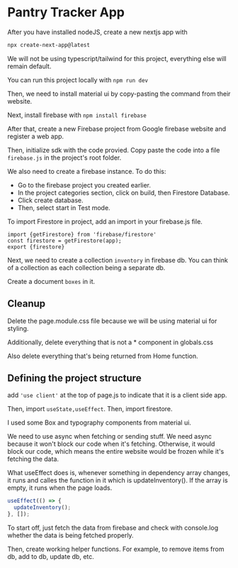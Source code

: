 # Pantry Tracker App

After you have installed nodeJS, create a new nextjs app with

```bash
npx create-next-app@latest
```

We will not be using typescript/tailwind for this project, everything else will remain default.

You can run this project locally with `npm run dev`

Then, we need to install material ui by copy-pasting the command from their website.

Next, install firebase with `npm install firebase`

After that, create a new Firebase project from Google firebase website and register a web app.

Then, initialize sdk with the code provied. Copy paste the code into a file `firebase.js` in the project's root folder.

We also need to create a firebase instance. To do this:

- Go to the firebase project you created earlier.
- In the project categories section, click on build, then Firestore Database.
- Click create database.
- Then, select start in Test mode.

To import Firestore in project, add an import in your firebase.js file.

```
import {getFirestore} from 'firebase/firestore'
const firestore = getFirestore(app);
export {firestore}
```

Next, we need to create a collection `inventory` in firebase db. You can think of a collection as each collection being a separate db.

Create a document `boxes` in it.

## Cleanup

Delete the page.module.css file because we will be using material ui for styling.

Additionally, delete everything that is not a \* component in globals.css

Also delete everything that's being returned from Home function.

## Defining the project structure

add `'use client'` at the top of page.js to indicate that it is a client side app.

Then, import `useState,useEffect`.
Then, import firestore.

I used some Box and typography components from material ui.

We need to use async when fetching or sending stuff. We need async because it won't block our code when it's fetching. Otherwise, it would block our code, which means the entire website would be frozen while it's fetching the data.

What useEffect does is, whenever something in dependency array changes, it runs and calles the function in it which is updateInventory(). If the array is empty, it runs when the page loads.

```js
useEffect(() => {
  updateInventory();
}, []);
```

To start off, just fetch the data from firebase and check with console.log whether the data is being fetched properly.

Then, create working helper functions. For example, to remove items from db, add to db, update db, etc.
